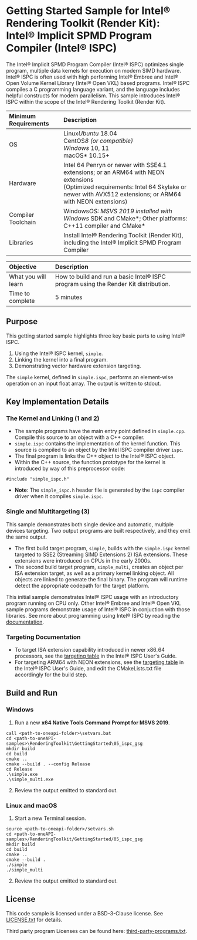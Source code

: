 # Getting Started Sample for Intel&reg; Rendering Toolkit (Render Kit): Intel&reg; Implicit SPMD Program Compiler (Intel&reg; ISPC)

The Intel&reg; Implicit SPMD Program Compiler (Intel&reg; ISPC) optimizes single
program, multiple data kernels for execution on modern SIMD hardware. Intel&reg;
ISPC is often used with high performing Intel&reg; Embree and Intel&reg; Open
Volume Kernel Library (Intel® Open VKL) based programs. Intel&reg; ISPC compiles
a C programming language variant, and the language includes helpful constructs
for modern parallelism. This sample introduces Intel&reg; ISPC within the scope
of the Intel&reg; Rendering Toolkit (Render Kit).

| Minimum Requirements              | Description
|:---                               |:---
| OS                                | Linux*Ubuntu* 18.04 <br>CentOS*8 (or compatible) <br> Windows* 10, 11 <br>macOS* 10.15+
| Hardware                          | Intel 64 Penryn or newer with SSE4.1 extensions; or an ARM64 with NEON extensions <br>(Optimized requirements: Intel 64 Skylake or newer with AVX512 extensions; or ARM64 with NEON extensions)
| Compiler Toolchain                | Windows*OS: MSVS 2019 installed with Windows* SDK and CMake*; Other platforms: C++11 compiler and CMake*
| Libraries                         | Install Intel&reg; Rendering Toolkit (Render Kit), including the Intel&reg; Implicit SPMD Program Compiler

| Objective                         | Description
|:---                               |:---
| What you will learn               | How to build and run a basic Intel&reg; ISPC program using the Render Kit distribution.
| Time to complete                  | 5 minutes

## Purpose

This getting started sample highlights three key basic parts to using Intel&reg;
ISPC.

1) Using the Intel&reg; ISPC kernel, `simple`.
2) Linking the kernel into a final program.
3) Demonstrating vector hardware extension targeting.

The `simple` kernel, defined in `simple.ispc`, performs an element-wise
operation on an input float array. The output is written to stdout.

## Key Implementation Details

### The Kernel and Linking (1 and 2)

- The sample programs have the main entry point defined in `simple.cpp`. Compile
  this source to an object with a C++ compiler.
- `simple.ispc` contains the implementation of the kernel function. This source
  is compiled to an object by the Intel ISPC compiler driver `ispc`.
- The final program is links the C++ object to the Intel&reg; ISPC object.
- Within the C++ source, the function prototype for the kernel is introduced by
  way of this preprocessor code:

```
#include "simple_ispc.h"
```

- **Note**: The `simple_ispc.h` header file is generated by the `ispc` compiler
  driver when it compiles `simple.ispc`.

### Single and Multitargeting (3)

This sample demonstrates both single device and automatic, multiple devices
targeting. Two output programs are built respectively, and they emit the same
output.

- The first build target program, `simple`, builds with the `simple.ispc` kernel
  targeted to SSE2 (Streaming SIMD Extensions 2) ISA extensions. These
  extensions were introduced on CPUs in the early 2000s.
- The second build target program, `simple_multi`, creates an object per ISA
  extension target, as well as a primary kernel linking object. All objects are
  linked to generate the final binary. The program will runtime detect the
  appropriate codepath for the target platform.

This initial sample demonstrates Intel&reg; ISPC usage with an introductory
program running on CPU only. Other Intel&reg; Embree and Intel&reg; Open VKL
sample programs demonstrate usage of Intel&reg; ISPC in conjuction with those
libraries. See more about programming using Intel&reg; ISPC by reading the
[documentation](https://ispc.github.io/documentation.html).

### Targeting Documentation

- To target ISA extension capability introduced in newer x86_64 processors, see
  the [targeting
  table](https://ispc.github.io/ispc.html#selecting-the-compilation-target) in
  the Intel&reg; ISPC User's Guide.
- For targeting ARM64 with NEON extensions, see the [targeting
  table](https://ispc.github.io/ispc.html#selecting-the-compilation-target) in
  the Intel&reg; ISPC User's Guide, and edit the CMakeLists.txt file accordingly
  for the build step.

## Build and Run

### Windows

1. Run a new **x64 Native Tools Command Prompt for MSVS 2019**.

```
call <path-to-oneapi-folder>\setvars.bat
cd <path-to-oneAPI-samples>\RenderingToolkit\GettingStarted\05_ispc_gsg
mkdir build
cd build
cmake ..
cmake --build . --config Release
cd Release
.\simple.exe
.\simple_multi.exe
```

2. Review the output emitted to standard out.

### Linux and macOS

1. Start a new Terminal session.

```
source <path-to-oneapi-folder>/setvars.sh
cd <path-to-oneAPI-samples>/RenderingToolkit/GettingStarted/05_ispc_gsg
mkdir build
cd build
cmake ..
cmake --build .
./simple
./simple_multi
```

2. Review the output emitted to standard out.

## License

This code sample is licensed under a BSD-3-Clause license. See
[LICENSE.txt](LICENSE.txt) for details.

Third party program Licenses can be found here:
[third-party-programs.txt](https://github.com/oneapi-src/oneAPI-samples/blob/master/third-party-programs.txt).
